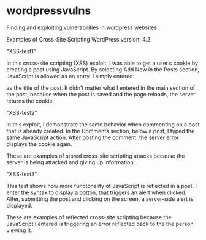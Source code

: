 # wordpressvulns
Finding and exploiting vulnerabilities in wordpress websites.

Examples of Cross-Site Scripting
WordPress version: 4.2

"XSS-test1"

In this cross-site scripting (XSS) exploit, I was able to get a user’s cookie by creating a post using JavaScript.
By selecting Add New in the Posts section, JavaScript is allowed as an entry. I simply entered:
<body onload=alert(document.cookie)> as the title of the post. It didn’t matter what I entered in the main section of the post, because when the post is saved and the page reloads, the server returns the cookie.

"XSS-test2"

In this exploit, I demonstrate the same behavior when commenting on a post that is already created. 
In the Comments section, below a post, I typed the same JavaScript action: <body onload=alert(document.cookie)>
After posting the comment, the server error displays the cookie again.
  
These are examples of stored cross-site scripting attacks because the server is being attacked and giving up information.


"XSS-test3"

This test shows how more functonality of JavaScript is reflected in a post. I enter the syntax to display a botton, that triggers an alert when clicked. After, submitting the post and clicking on the screen, a server-side alert is displayed.

These are examples of reflected cross-site scripting because the JavaScript I entered is triggering an error reflected back to the the person viewing it.
